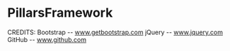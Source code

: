 PillarsFramework
================
CREDITS:
Bootstrap  -- www.getbootstrap.com
jQuery     -- www.jquery.com
GitHub     -- www.github.com
